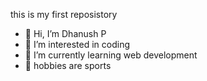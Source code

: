 this is my first reposistory
- 👋 Hi, I’m Dhanush P
- 👀 I’m interested in coding 
- 🌱 I’m currently learning web development
-  👻 hobbies are sports 

  

<!---
DhanushPdhanu/DhanushPdhanu is a ✨ special ✨ repository because its `README.md` (this file) appears on your GitHub profile.
You can click the Preview link to take a look at your changes.
--->
